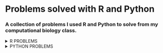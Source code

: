 # Problems solved with R and Python
### A collection of problems I used R and Python to solve from my computational biology class.
<details><summary>R PROBLEMS</summary>
<p>

**Problem 1** 8.23.3 from *Computing Skills for Biologists: A Toolbox*; In this excersize, we will get a glimpse of the image processing capabilities of R. We want to determine the projected leaf area of plants using photos, and analyze whether the leaves have grown significantly over the course of two days. The directory CSB/r/data/leafarea/ contains images of plants at two time points (t1 and t2). The data have been collected by Madlen.
  * Write a for loop that processes all images using the function getArea, which is provided in CSB/r/solutions/getArea.R. The function accepts a single file name as an argument, and returns the projected leaf area, measured in pixels. Your loop should record the leaf area for each image and store it in the data frame results. To loop over all files, you can use the function list.files along with its pattern matching option, to produce a list of all the files with extension .jpg in the directory SC/r/data/leafarea/. Work in your sandbox or change paths in the getArea.R function accordingly.
  * Plot the area of each plant as measured ar the time point 1 verses time point 2.
  * Determine whether the plants significantly differ at the time points 1 and 2 using a paired t-test.
 [My Solution/Code](Assignments/assignment-06-Csaenz10-answers.R)

**Problem 2** We will be analyzing the `age_count_2020-07-13_2020-10-11.xlsx` data set; This data consists of the date that a COVID-19 test from somebody residing in Nueces County comes back positive (LABDATE) the age of the person (AGE_YEARS). Each row is a person. There are 4 worksheets in the excel workbook, one per month from July to October. Your goal is to complete the tasks and create an R script that will work when this repo is cloned to any computer. I encourage you to make tidyverse pipelines, where the responses from several questions are assembled in one or a few pipelines. When you are complete, submit by pushing the changes to github.
  * Create an R script named `ageCovidSummary.R` in your exam repo and set the working directory with the following command: 

```r
setwd(dirname(rstudioapi::getActiveDocumentContext()$path))
```


* Load the following libraries (install if necessary):
    * tidyverse
    * readxl
    * janitor
    * lubridate
* Referring to lecture 8 (some code will need to be altered), read the data from age_count_2020-07-13_2020-10-11.xlsx into a tibble named covid_cases_age and then do the following in a single pipeline:
    * format the column names
    * make a new column called date and format it as YYYY-MM-DD using ymd()
    * make a new column called age_class that evaluates the the values in age_years and assigns them to the proper 20 yr age bin: 0-19, 20-39, 40-59, 60-79, 80+
      * use case_when() for this
    * group the tibble by date and age_class
    * use summarise() to transform the tibble so that each row is a unique combination of date and age_class, and the number of positive cases in each age class on each date is stored in a column called new_cases
    * If done properly, this is how covid_cases_age will look:
    
    ```r
     > covid_cases_age
    # A tibble: 433 x 3
    # Groups:   date [91]
       date       age_class new_cases
       <date>     <chr>         <int>
     1 2020-07-13 0-19             44
     2 2020-07-13 20-39            73
     3 2020-07-13 40-59            84
     4 2020-07-13 60-79            49
     5 2020-07-13 80+               3
     6 2020-07-14 0-19             61
     7 2020-07-14 20-39           213
     8 2020-07-14 40-59           219
     9 2020-07-14 60-79           102
    10 2020-07-14 80+              10
    # ... with 423 more rows
    ```
    
  
* Create the following plot from `covid_cases_age`
  
![](nueces_new-cases_age-class.png)
  
* Recreate the following plot from `covid_cases_age`.  Hints: 
    * refer to lecture 8 where we used functions to add day of week and month to a tibble
  * refer to text book or search web for solution to making error bars, you will need to calculate the mean and sd for each row before initiating the plot
  * search the web for solution to allowing y axes to freely vary depending upon age class
  * the [R Graphics Cookbook](http://www.cookbook-r.com/Graphs/) could be useful here

![](nueces_mean-new-cases_day-ageclass.png)

* There are different numbers of people in the age brackets and thus we might expect more positive cases in some age brackets than others.  Read in the `Texas_Age_Demographic_Data.csv` file and process it down to a tibble named `nueces_demographics` with just the total number of people in each 20 year age bracket in Nueces county using tidyverse commands. The tibble should have 5 rows and 2 columns.  Name the columns `age_class` and `num_people` as follows:

```r 
> nueces_demographics
# A tibble: 5 x 2
  age_class num_people
  <chr>          <dbl>
1 0-19           64181
2 20-39         114717
3 40-59          95495
4 60-79          70266
5 80+            16584
```

* Recreate the following plot with the data in the `nueces_demographics` tibble.  The font size of the axis titles is 20 and the font size of the axis values is 18.  Hint: the [R Graphics Cookbook](http://www.cookbook-r.com/Graphs/) could be useful here.

![](nueces_num-people_age-class.png)

* Now we can use the demographic data to calculate the number of new cases relative to the number of people in each age class. Join `covid_cases_age` and `nueces_demographics` together and save the new tibble as `covid_cases_age_census`. Add a column named `new_cases_per10k` with values calculated as follows: `10000*new_cases/num_people`.  The result will be a tibble like `covid_cases_age` but with 2 additional columns :

```r 
> covid_cases_age_census
# A tibble: 433 x 5
# Groups:   date [91]
   date       age_class new_cases num_people new_cases_per10k
   <date>     <chr>         <int>      <dbl>            <dbl>
 1 2020-07-13 0-19             44      64181             6.86
 2 2020-07-13 20-39            73     114717             6.36
 3 2020-07-13 40-59            84      95495             8.80
 4 2020-07-13 60-79            49      70266             6.97
 5 2020-07-13 80+               3      16584             1.81
 6 2020-07-14 0-19             61      64181             9.50
 7 2020-07-14 20-39           213     114717            18.6 
 8 2020-07-14 40-59           219      95495            22.9 
 9 2020-07-14 60-79           102      70266            14.5 
10 2020-07-14 80+              10      16584             6.03
# ... with 423 more rows
```


* I have noticed a pattern where the elderly are the last age group to experience a spike in COVID cases after a local outbreak.  Modify your code from question 3 above to make a plot with `new_cases_per10k` on the y axis.  Is the figure consistent with my observations from other time periods? Which figure, this one or the one from question 3 better portrays the level of COVID infection within and among age classes?  Why?

![](nueces_new-cases-per10k_age-class.png)
[My Solution/Code](Assignments/ageCovidSummary.R)


</p>
</details>


<details><summary>PYTHON PROBLEMS</summary>
<p>

**Problem 1** 3.8.1 Measles Time Series from *Computing Skills for Biologists: A Toolbox*; In their article, Dalziel et al. (2016) provide a long time series reporting the number of cases of measles before mass vacination, for many US cities. The data consist of cases in a given US city for a given year, and a given biweek of the year (i.e., first two weeks, second two weeks, etc.). The time series is contained in the file Dalziel2016_data.csv.
  * Write a program that extracts the names of all the cities in the database (one entry per city).
  * Write a program that creates a dictionary where the keys are the cities and the values are the number of records (rows) for that city in the data.
  * Write a program that calculates the mean population for each city obtained by averaging the values of pop.
  * Write a program that calculates the mean population for each city and year.
**Problem 2** 3.8.2  Red Queen in Fruit Flies from *Computing Skills for Biologists: A Toolbox*; Singh et al. (2015) show that, when infected with a parasite, the four genetic lines of *D. melanogaster* respond by increasing the production of recombinant offspring (arguably, trying to produce new recombinants able to escape the parasite). They show that the same outcome is not achieved by artificially wounding the flies. The data needed to replicate the main claim (figure 2 of the original article) is contained in the file Singh2015_data.csv. Open the file, and compute the mean RecombinantFraction for each *Drosophilia* Line, and InfectionStatus (W for wounded and I for infected). Print the results in the following form:


Line 45 Average Recombination Rate:
W : 0.187
I : 0.191
[My Solution/Code](Assignments/assignment-11-Csaenz10.txt)

**Problem 2** 4.10.1 Assortative Mating in Animals from *Computing Skills for Biologists: A Toolbox*; Jiang et al. (2013) studied the assortative mating in animals. They compiled a large database, reporting the results of many experiments on mating. In particular, for several taxa they provide the value of correlation among the sizes of the mates. A positive value of r stands for assortative mating (large animals tend to mate with large animals), and a negative value for disassortative mating.
  * You can find the data in good_code/data/Jiang2013_data.csv. Write a function that takes as input the desired Taxon and returns the mean value of r.
  * You should see that fish have a positive value of r, but that this is also true for other taxa. Is the mean value of r especially high for fish? To test this, compute a *p-value* by repeatedly sampling 37 values of r(37 experiments on fish are reported in the database) at random, and calculating the probability of observing a higher mean value of r. To get an accurate estimate of the *p-value*, use 50,000 randomizations.
  * Repeat the procedure for all taxa.
[My Solution/Code](Assignments/assignment12.txt)


</p>
</details>

